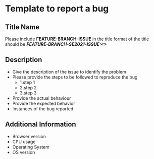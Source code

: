 # Template to report a bug

## Title Name
Please include **FEATURE-BRANCH-ISSUE** in the title 
format of the title should be  **_FEATURE-BRANCH-SE2021-ISSUE:<<Description of the bug>>_**

## Description
- Give the description of the issue to identify the problem
- Please provide the steps to be followed to reproduce the bug
  - 1.step 1
  - 2.step 2 
  - 3.step 3
- Provide the actual behaviour 
- Provide the expected behavior
- Instances of the bug reported

## Additional Information
- Browser version
- CPU usage
- Operating System 
- OS version
